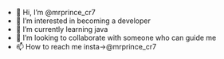 - 👋 Hi, I’m @mrprince_cr7
- 👀 I’m interested in becoming a developer
- 🌱 I’m currently learning java
- 💞️ I’m looking to collaborate with someone who can guide me
- 📫 How to reach me insta->@mrprince_cr7

<!---
mrprince47/mrprince47 is a ✨ special ✨ repository because its `README.md` (this file) appears on your GitHub profile.
You can click the Preview link to take a look at your changes.
--->
